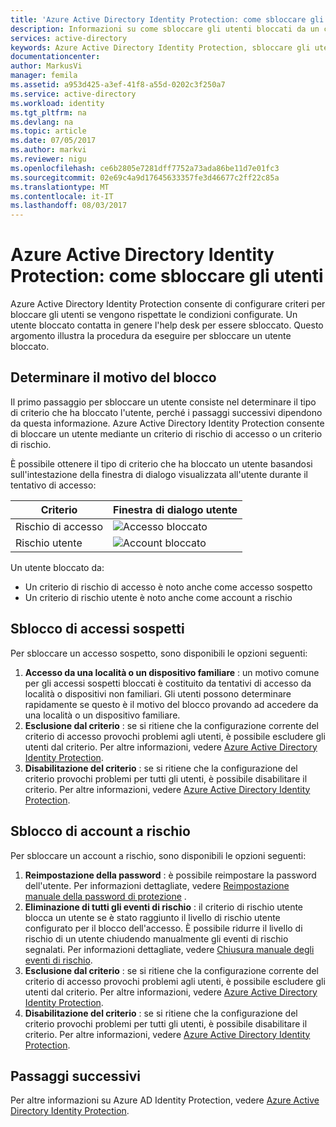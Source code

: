 ```yaml
---
title: 'Azure Active Directory Identity Protection: come sbloccare gli utenti | Microsoft Docs'
description: Informazioni su come sbloccare gli utenti bloccati da un criterio di Azure Active Directory Identity Protection.
services: active-directory
keywords: Azure Active Directory Identity Protection, sbloccare gli utenti
documentationcenter: 
author: MarkusVi
manager: femila
ms.assetid: a953d425-a3ef-41f8-a55d-0202c3f250a7
ms.service: active-directory
ms.workload: identity
ms.tgt_pltfrm: na
ms.devlang: na
ms.topic: article
ms.date: 07/05/2017
ms.author: markvi
ms.reviewer: nigu
ms.openlocfilehash: ce6b2805e7281dff7752a73ada86be11d7e01fc3
ms.sourcegitcommit: 02e69c4a9d17645633357fe3d46677c2ff22c85a
ms.translationtype: MT
ms.contentlocale: it-IT
ms.lasthandoff: 08/03/2017
---
```

# <a name="azure-active-directory-identity-protection---how-to-unblock-users"></a>Azure Active Directory Identity Protection: come sbloccare gli utenti
Azure Active Directory Identity Protection consente di configurare criteri per bloccare gli utenti se vengono rispettate le condizioni configurate. Un utente bloccato contatta in genere l'help desk per essere sbloccato. Questo argomento illustra la procedura da eseguire per sbloccare un utente bloccato.

## <a name="determine-the-reason-for-blocking"></a>Determinare il motivo del blocco
Il primo passaggio per sbloccare un utente consiste nel determinare il tipo di criterio che ha bloccato l'utente, perché i passaggi successivi dipendono da questa informazione.
Azure Active Directory Identity Protection consente di bloccare un utente mediante un criterio di rischio di accesso o un criterio di rischio.

È possibile ottenere il tipo di criterio che ha bloccato un utente basandosi sull'intestazione della finestra di dialogo visualizzata all'utente durante il tentativo di accesso:

| Criterio | Finestra di dialogo utente |
| --- | --- |
| Rischio di accesso |![Accesso bloccato](./media/active-directory-identityprotection-unblock-howto/02.png) |
| Rischio utente |![Account bloccato](./media/active-directory-identityprotection-unblock-howto/104.png) |

Un utente bloccato da:

* Un criterio di rischio di accesso è noto anche come accesso sospetto
* Un criterio di rischio utente è noto anche come account a rischio

## <a name="unblocking-suspicious-sign-ins"></a>Sblocco di accessi sospetti
Per sbloccare un accesso sospetto, sono disponibili le opzioni seguenti:

1. **Accesso da una località o un dispositivo familiare** : un motivo comune per gli accessi sospetti bloccati è costituito da tentativi di accesso da località o dispositivi non familiari. Gli utenti possono determinare rapidamente se questo è il motivo del blocco provando ad accedere da una località o un dispositivo familiare.
2. **Esclusione dal criterio** : se si ritiene che la configurazione corrente del criterio di accesso provochi problemi agli utenti, è possibile escludere gli utenti dal criterio. Per altre informazioni, vedere [Azure Active Directory Identity Protection](active-directory-identityprotection.md).
3. **Disabilitazione del criterio** : se si ritiene che la configurazione del criterio provochi problemi per tutti gli utenti, è possibile disabilitare il criterio. Per altre informazioni, vedere [Azure Active Directory Identity Protection](active-directory-identityprotection.md).

## <a name="unblocking-accounts-at-risk"></a>Sblocco di account a rischio
Per sbloccare un account a rischio, sono disponibili le opzioni seguenti:

1. **Reimpostazione della password** : è possibile reimpostare la password dell'utente. Per informazioni dettagliate, vedere [Reimpostazione manuale della password di protezione](active-directory-identityprotection.md#manual-secure-password-reset) .
2. **Eliminazione di tutti gli eventi di rischio** : il criterio di rischio utente blocca un utente se è stato raggiunto il livello di rischio utente configurato per il blocco dell'accesso. È possibile ridurre il livello di rischio di un utente chiudendo manualmente gli eventi di rischio segnalati. Per informazioni dettagliate, vedere [Chiusura manuale degli eventi di rischio](active-directory-identityprotection.md#closing-risk-events-manually).
3. **Esclusione dal criterio** : se si ritiene che la configurazione corrente del criterio di accesso provochi problemi agli utenti, è possibile escludere gli utenti dal criterio. Per altre informazioni, vedere [Azure Active Directory Identity Protection](active-directory-identityprotection.md).
4. **Disabilitazione del criterio** : se si ritiene che la configurazione del criterio provochi problemi per tutti gli utenti, è possibile disabilitare il criterio. Per altre informazioni, vedere [Azure Active Directory Identity Protection](active-directory-identityprotection.md).

## <a name="next-steps"></a>Passaggi successivi
 Per altre informazioni su Azure AD Identity Protection, vedere [Azure Active Directory Identity Protection](active-directory-identityprotection.md).
